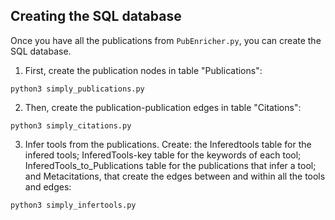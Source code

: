 ## Creating the SQL database

Once you have all the publications from `PubEnricher.py`, you can create the SQL database.

1. First, create the publication nodes in table "Publications":

```
python3 simply_publications.py
```

2. Then, create the publication-publication edges in table "Citations":

```
python3 simply_citations.py
```

3. Infer tools from the publications. Create: the Inferedtools table for the infered tools; InferedTools-key table for the keywords of each tool; InferedTools_to_Publications table for the publications that infer a tool; and Metacitations, that create the edges between and within all the tools and edges:

```
python3 simply_infertools.py
```

